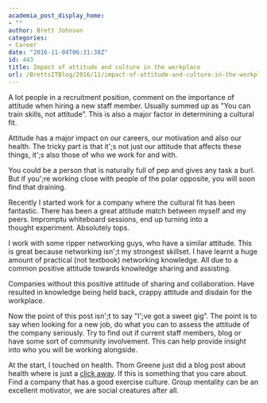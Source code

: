 ```yaml
---
academia_post_display_home:
- ""
author: Brett Johnson
categories:
- Career
date: "2016-11-04T06:31:38Z"
id: 443
title: Impact of attitude and culture in the workplace
url: /BrettsITBlog/2016/11/impact-of-attitude-and-culture-in-the-workplace/
---
```


A lot people in a recruitment position, comment on the importance of attitude when hiring a new staff member. Usually summed up as "You can train skills, not attitude&#8221;. This is also a major factor in determining a cultural fit.

Attitude has a major impact on our careers, our motivation and also our health. The tricky part is that it';s not just our attitude that affects these things, it';s also those of who we work for and with.

You could be a person that is naturally full of pep and gives any task a burl. But if you';re working close with people of the polar opposite, you will soon find that draining.

Recently I started work for a company where the cultural fit has been fantastic. There has been a great attitude match between myself and my peers. Impromptu whiteboard sessions, end up turning into a thought experiment. Absolutely tops.

I work with some ripper networking guys, who have a similar attitude. This is great because networking isn';t my strongest skillset. I have learnt a huge amount of practical (not textbook) networking knowledge. All due to a common positive attitude towards knowledge sharing and assisting.

Companies without this positive attitude of sharing and collaboration. Have resulted in knowledge being held back, crappy attitude and disdain for the workplace.

Now the point of this post isn';t to say "I';ve got a sweet gig&#8221;. The point is to say when looking for a new job, do what you can to assess the attitude of the company seriously. Try to find out if current staff members, blog or have some sort of community involvement. This can help provide insight into who you will be working alongside.

At the start, I touched on health. Thom Greene just did a blog post about health where is just a <a href="http://www.thomgreene.com/blog/2016/11/3/what-would-i-advise-someone-to-avoid-in-their-career" data-cke-saved-href="http://www.thomgreene.com/blog/2016/11/3/what-would-i-advise-someone-to-avoid-in-their-career">click away</a>. If this is something that you care about. Find a company that has a good exercise culture. Group mentality can be an excellent motivator, we are social creatures after all.